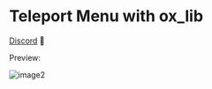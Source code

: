 # Teleport Menu with ox_lib

[Discord](https://discord.gg/KbnWn5NQjn) 📁

Preview:

![image2](https://github.com/SimpleScriptsFiveM/sp-teleport/assets/158465107/066a1010-70ce-4348-bd42-d77c41b1bbdb)

